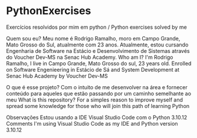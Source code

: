# PythonExercises
Exercícios resolvidos por mim em python / Python exercises solved by me

Quem sou eu?
Meu nome é Rodrigo Ramalho, moro em Campo Grande, Mato Grosso do Sul, atualmente com 23 anos. Atualmente, estou cursando Engenharia de Software na Estácio e Desenvolvimento de Sistemas através do Voucher Dev-MS na Senac Hub Academy.
Who am I?
I'm Rodrigo Ramalho, I live in Campo Grande, Mato Grosso do sul, 23 years old. Enrolled on Software Engenieering in Estácio de Sá and System Development at Senac Hub Academy by Voucher Dev-MS

O que é esse projeto?
Com o intuito de me desenvolver na área e fornecer conteúdo para aqueles que estão passando por um caminho semelhante ao meu
What is this repository?
For a simples reason to improve myself and spread some knowledge for those who will join this path of learning Python

Observações
Estou usando a IDE Visual Studio Code com o Python 3.10.12
Comments
I'm using Visual Studio Code as my IDE and Python version 3.10.12
